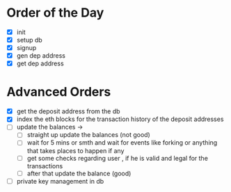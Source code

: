 # Order of the Day

- [x] init
- [x] setup db
- [x] signup
- [x] gen dep address
- [x] get dep address

# Advanced Orders

- [x] get the deposit address from the db
- [x] index the eth blocks for the transaction history of the deposit addresses
- [ ] update the balances ->
  - [ ] straight up update the balances (not good)
  - [ ] wait for 5 mins or smth and wait for events like forking or anything that takes places to happen if any
  - [ ] get some checks regarding user , if he is valid and legal for the transactions
  - [ ] after that update the balance (good)
- [ ] private key management in db
